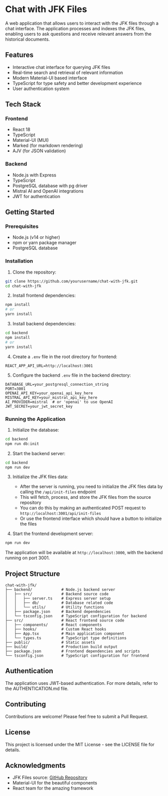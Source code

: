 # Chat with JFK Files

A web application that allows users to interact with the JFK files through a chat interface. The application processes and indexes the JFK files, enabling users to ask questions and receive relevant answers from the historical documents.

## Features

- Interactive chat interface for querying JFK files
- Real-time search and retrieval of relevant information
- Modern Material-UI based interface
- TypeScript for type safety and better development experience
- User authentication system

## Tech Stack

### Frontend
- React 18
- TypeScript
- Material-UI (MUI)
- Marked (for markdown rendering)
- AJV (for JSON validation)

### Backend
- Node.js with Express
- TypeScript
- PostgreSQL database with pg driver
- Mistral AI and OpenAI integrations
- JWT for authentication

## Getting Started

### Prerequisites
- Node.js (v14 or higher)
- npm or yarn package manager
- PostgreSQL database

### Installation

1. Clone the repository:
```bash
git clone https://github.com/yourusername/chat-with-jfk.git
cd chat-with-jfk
```

2. Install frontend dependencies:
```bash
npm install
# or
yarn install
```

3. Install backend dependencies:
```bash
cd backend
npm install
# or
yarn install
```

4. Create a `.env` file in the root directory for frontend:
```
REACT_APP_API_URL=http://localhost:3001
```

5. Configure the backend `.env` file in the backend directory:
```
DATABASE_URL=your_postgresql_connection_string
PORT=3001
OPENAI_API_KEY=your_openai_api_key_here
MISTRAL_API_KEY=your_mistral_api_key_here
AI_PROVIDER=mistral  # or 'openai' to use OpenAI
JWT_SECRET=your_jwt_secret_key
```

### Running the Application

1. Initialize the database:
```bash
cd backend
npm run db:init
```

2. Start the backend server:
```bash
cd backend
npm run dev
```

3. Initialize the JFK files data:
   - After the server is running, you need to initialize the JFK files data by calling the `/api/init-files` endpoint
   - This will fetch, process, and store the JFK files from the source repository
   - You can do this by making an authenticated POST request to `http://localhost:3001/api/init-files`
   - Or use the frontend interface which should have a button to initialize the files

4. Start the frontend development server:
```bash
npm run dev
```

The application will be available at `http://localhost:3000`, with the backend running on port 3001.

## Project Structure

```
chat-with-jfk/
├── backend/             # Node.js backend server
│   ├── src/             # Backend source code
│   │   ├── server.ts    # Express server setup
│   │   ├── db/          # Database related code
│   │   └── utils/       # Utility functions
│   ├── package.json     # Backend dependencies
│   └── tsconfig.json    # TypeScript configuration for backend
├── src/                 # React frontend source code
│   ├── components/      # React components
│   ├── hooks/           # Custom React hooks
│   ├── App.tsx          # Main application component
│   └── types.ts         # TypeScript type definitions
├── public/              # Static assets
├── build/               # Production build output
├── package.json         # Frontend dependencies and scripts
└── tsconfig.json        # TypeScript configuration for frontend
```

## Authentication

The application uses JWT-based authentication. For more details, refer to the AUTHENTICATION.md file.

## Contributing

Contributions are welcome! Please feel free to submit a Pull Request.

## License

This project is licensed under the MIT License - see the LICENSE file for details.

## Acknowledgments

- JFK Files source: [GitHub Repository](https://github.com/amasad/jfk_files/)
- Material-UI for the beautiful components
- React team for the amazing framework 